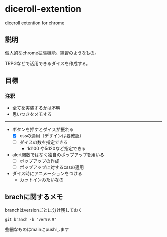 # diceroll-extention

diceroll extention for chrome

## 説明

個人的なchrome拡張機能。練習のようなもの。

TRPGなどで活用できるダイスを作成する。

## 目標

### 注釈

- 全てを実装するかは不明
- 思いつきをメモする

___

- ボタンを押すとダイスが振れる
  - [x] cssの適用（デザインは要確認）
  - [ ] ダイスの数を指定できる
    - 1d100 や5d20など指定できる

- alert関数ではなく独自のポップアップを用いる
  - [ ] ポップアップの作成
  - [ ] ポップアップに対するcssの適用

- ダイス時にアニメーションをつける
  - カットインみたいなの

## brachに関するメモ

branchはversionごとに分け残しておく  

```git branch -b "ver99.9"```

些細なものはmainにpushします